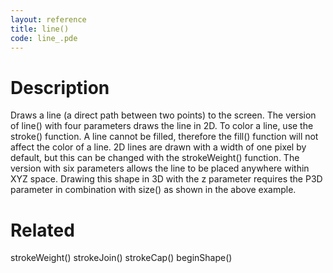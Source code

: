 ```yaml
---
layout: reference
title: line()
code: line_.pde
---
```


# Description

Draws a line (a direct path between two points) to the screen. The version of line() with four parameters draws the line in 2D.  To color a line, use the stroke() function. A line cannot be filled, therefore the fill() function will not affect the color of a line. 2D lines are drawn with a width of one pixel by default, but this can be changed with the strokeWeight() function. The version with six parameters allows the line to be placed anywhere within XYZ space. Drawing this shape in 3D with the z parameter requires the P3D parameter in combination with size() as shown in the above example.

# Related

strokeWeight()
strokeJoin()
strokeCap()
beginShape()
